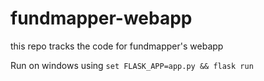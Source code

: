 # fundmapper-webapp
this repo tracks the code for fundmapper's webapp

Run on windows using `set FLASK_APP=app.py && flask run`